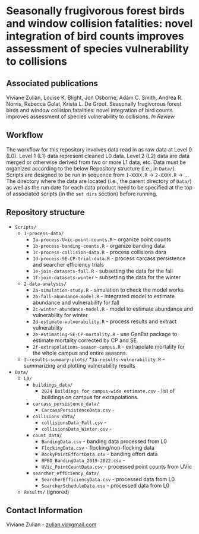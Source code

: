# Seasonally frugivorous forest birds and window collision fatalities: novel integration of bird counts improves assessment of species vulnerability to collisions 


## Associated publications
Viviane Zulian, Louise K. Blight, Jon Osborne, Adam C. Smith, Andrea R. Norris, Rebecca Golat, Krista L. De Groot. Seasonally frugivorous forest birds and window collision fatalities: novel integration of bird counts improves assessment of species vulnerability to collisions. *In Review*


## Workflow

The workflow for this repository involves data read in as raw data at Level 0 (L0). Level 1 (L1) data represent cleaned L0 data. Level 2 (L2) data are data merged or otherwise derived from two or more L1 data, etc. Data must be organized according to the below Repository structure (i.e., in `Data/`). Scripts are designed to be run in sequence from `1-XXXX.R` -> `2-XXXX.R` -> ... The directory where the data are located (i.e., the parent directory of `Data/`) as well as the run date for each data product need to be specified at the top of associated scripts (in the `set dirs` section) before running.


## Repository structure

* `Scripts/`
  * `1-process-data/`
    * `1a-process-Uvic-point-counts.R` - organize point counts
    * `1b-process-banding-counts.R` - organize banding data
    * `1c-process-collision-data.R` - process collisions dara
    * `1d-process-SE-CP-trial-data.R` - process carcass persistence and searcher efficiency trials
    * `1e-join-datasets-fall.R` - subsetting the data for the fall
    * `1f-join-datasets-winter` - subsetting the data for the winter
  * `2-data-analysis/`
    * `2a-simulation-study.R` - simulation to check the model works
    * `2b-fall-abundance-model.R` - integrated model to estimate abundance and vulnerability for fall
    * `2c-winter-abundance-model.R` - model to estimate abundance and vulnerability for winter
    * `2d-estimate-vulnerability.R` - process results and extract vulnerability
    * `2e-estimating-SE-CP-mortality.R` - use GenEst package to estimate mortality corrected by CP and SE.
    * `2f-extrapolations-season-campus.R` - extrapolate mortality for the whole campus and entire seasons.
  * `3-results-summary-plots/`
    *`3a-results-vulnerability.R` - summarizing and plotting vulnerability results
* `Data/`
  * `L0/`
    * `buildings_data/`
      * `2024 Buildings for campus-wide estimate.csv` - list of buildings on campus for extrapolations.
    * `carcass_persistence_data/`
      * `CarcassPersistenceData.csv` - 
    * `collisions_data/`
      * `collisionsData_Fall.csv` -
      * `collisionsData_Winter.csv` -
    * `count_data/`
      * `BandingData.csv` - banding data processed from L0
      * `FlockingData.csv` - flocking/non-flocking data
      * `RockyPointEffortData.csv` - banding effort data
      * `RPBO_BandingData_2019-2022.csv` - 
      * `UVic_PointCountData.csv` - processed point counts from UVic
    * `searcher_efficiency_data/`
      * `SearcherEfficiencyData.csv` - processed data from L0
      * `SearcherScheduleData.csv` - processed data from L0
  * `Results/` (ignored)

     
## Contact Information

Viviane Zulian - zulian.vi@gmail.com
